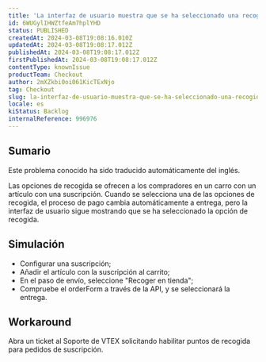 ```yaml
---
title: 'La interfaz de usuario muestra que se ha seleccionado una recogida en el carro con suscripciones, pero no en la API.'
id: 6WUGylIHWZtfeAm7hplYHD
status: PUBLISHED
createdAt: 2024-03-08T19:08:16.010Z
updatedAt: 2024-03-08T19:08:17.012Z
publishedAt: 2024-03-08T19:08:17.012Z
firstPublishedAt: 2024-03-08T19:08:17.012Z
contentType: knownIssue
productTeam: Checkout
author: 2mXZkbi0oi061KicTExNjo
tag: Checkout
slug: la-interfaz-de-usuario-muestra-que-se-ha-seleccionado-una-recogida-en-el-carro-con-suscripciones-pero-no-en-la-api
locale: es
kiStatus: Backlog
internalReference: 996976
---
```


## Sumario

<div class="alert alert-info">
  <p>Este problema conocido ha sido traducido automáticamente del inglés.</p>
</div>


Las opciones de recogida se ofrecen a los compradores en un carro con un artículo con una suscripción. Cuando se selecciona una de las opciones de recogida, el proceso de pago cambia automáticamente a entrega, pero la interfaz de usuario sigue mostrando que se ha seleccionado la opción de recogida.



## Simulación



- Configurar una suscripción;
- Añadir el artículo con la suscripción al carrito;
- En el paso de envío, seleccione "Recoger en tienda";
- Compruebe el orderForm a través de la API, y se seleccionará la entrega.



## Workaround


Abra un ticket al Soporte de VTEX solicitando habilitar puntos de recogida para pedidos de suscripción.




